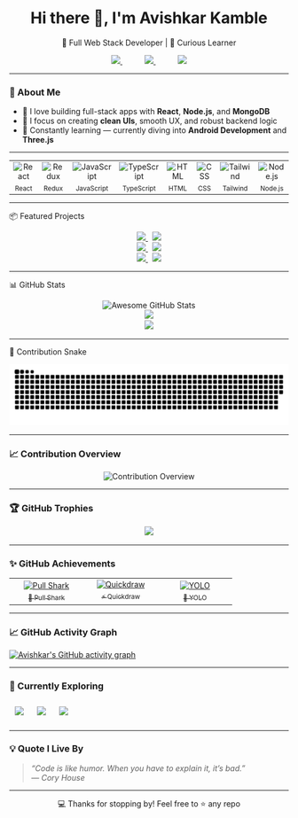 <!-- README.md -->

<h1 align="center">Hi there 👋, I'm Avishkar Kamble</h1>

<p align="center">
  🚀 Full Web Stack Developer | 🧠 Curious Learner  
</p>

<p align="center">
  <a href="https://aavishkar-kamble.vercel.app/" target="_blank" style="margin: 0 20px;">
    <img src="https://img.shields.io/badge/Portfolio-%230A0A0A.svg?style=for-the-badge&logo=vercel&logoColor=white" />
  </a>
  <a href="https://www.linkedin.com/in/avishkar-kamble-426830202/" target="_blank" style="margin: 0 20px;">
    <img src="https://img.shields.io/badge/LinkedIn-%230077B5.svg?style=for-the-badge&logo=linkedin&logoColor=white" />
  </a>
  <a href="https://github.com/aavishkark" target="_blank" style="margin: 0 20px;">
    <img src="https://img.shields.io/badge/GitHub-%23121011.svg?style=for-the-badge&logo=github&logoColor=white" />
  </a>
</p>

---

### 🧠 About Me

- 🧱 I love building full-stack apps with **React**, **Node.js**, and **MongoDB**  
- 🎯 I focus on creating **clean UIs**, smooth UX, and robust backend logic  
- 🌱 Constantly learning — currently diving into **Android Development** and **Three.js**

---

<table align="center">
  <tr>
    <td align="center" width="70">
      <img src="https://skillicons.dev/icons?i=react" width="40" alt="React" /><br />
      <sub>React</sub>
    </td>
    <td align="center" width="70">
      <img src="https://skillicons.dev/icons?i=redux" width="40" alt="Redux" /><br />
      <sub>Redux</sub>
    </td>
    <td align="center" width="70">
      <img src="https://skillicons.dev/icons?i=js" width="40" alt="JavaScript" /><br />
      <sub>JavaScript</sub>
    </td>
    <td align="center" width="70">
      <img src="https://skillicons.dev/icons?i=ts" width="40" alt="TypeScript" /><br />
      <sub>TypeScript</sub>
    </td>
    <td align="center" width="70">
      <img src="https://skillicons.dev/icons?i=html" width="40" alt="HTML" /><br />
      <sub>HTML</sub>
    </td>
    <td align="center" width="70">
      <img src="https://skillicons.dev/icons?i=css" width="40" alt="CSS" /><br />
      <sub>CSS</sub>
    </td>
    <td align="center" width="70">
      <img src="https://skillicons.dev/icons?i=tailwind" width="40" alt="Tailwind" /><br />
      <sub>Tailwind</sub>
    </td>
    <td align="center" width="70">
      <img src="https://skillicons.dev/icons?i=nodejs" width="40" alt="Node.js" /><br />
      <sub>Node.js</sub>
    </td>
    <td align="center" width="70">
      <img src="https://skillicons.dev/icons?i=express" width="40" alt="Express" /><br />
      <sub>Express</sub>
    </td>
    <td align="center" width="70">
      <img src="https://skillicons.dev/icons?i=mongodb" width="40" alt="MongoDB" /><br />
      <sub>MongoDB</sub>
    </td>
    <td align="center" width="70">
      <img src="https://skillicons.dev/icons?i=git" width="40" alt="Git" /><br />
      <sub>Git</sub>
    </td>
  </tr>
</table>


---

📦 Featured Projects
<div align="center"> <a href="https://github.com/aavishkark/RentARide"> <img src="https://github-readme-stats.vercel.app/api/pin/?username=aavishkark&repo=RentARide&theme=tokyonight" /> </a> &nbsp; <a href="https://github.com/aavishkark/HealthBot"> <img src="https://github-readme-stats.vercel.app/api/pin/?username=aavishkark&repo=HealthBot&theme=tokyonight" /> </a> <br /> <a href="https://github.com/aavishkark/ClickIt"> <img src="https://github-readme-stats.vercel.app/api/pin/?username=aavishkark&repo=ClickIt&theme=tokyonight" /> </a> &nbsp; <a href="https://github.com/aavishkark/genter-viewer"> <img src="https://github-readme-stats.vercel.app/api/pin/?username=aavishkark&repo=genter-viewer&theme=tokyonight" /> </a> <br /> <a href="https://github.com/aavishkark/Eduquik"> <img src="https://github-readme-stats.vercel.app/api/pin/?username=aavishkark&repo=Eduquik&theme=tokyonight" /> </a> &nbsp; <a href="https://github.com/aavishkark/HotelOdeyssey"> <img src="https://github-readme-stats.vercel.app/api/pin/?username=aavishkark&repo=HotelOdeyssey&theme=tokyonight" /> </a> </div>

---

 📊 GitHub Stats

<p align="center">
  <img src="https://awesome-github-stats.azurewebsites.net/user-stats/aavishkark?theme=dark" alt="Awesome GitHub Stats" />
  <br />
  <img src="https://github-readme-stats.vercel.app/api/top-langs/?username=aavishkark&layout=compact&theme=tokyonight&hide_border=true&refresh=1" />
  <br />
  <img src="https://github-readme-streak-stats.herokuapp.com?user=aavishkark&theme=tokyonight&hide_border=true&refresh=1" />
  <br />
</p>

---

 🐍 Contribution Snake
<p align="center">
  <picture>
    <source media="(prefers-color-scheme: dark)" srcset="dist/github-snake-dark.svg" />
    <source media="(prefers-color-scheme: light)" srcset="dist/github-snake.svg" />
    <img alt="Contribution Snake" src="dist/github-snake.svg" />
  </picture>
</p>

---


### 📈 Contribution Overview
<p align="center">
  <img src="https://github-profile-summary-cards.vercel.app/api/cards/profile-details?username=aavishkark&theme=tokyonight&hide_border=true" alt="Contribution Overview" />
</p>


---

### 🏆 GitHub Trophies

<p align="center"> <img src="https://github-profile-trophy.vercel.app/?username=aavishkark&theme=tokyonight&no-frame=true&row=1&column=6" /> </p>

---

### ✨ GitHub Achievements

<table align="center"> <tr> <td align="center" width="120"> <a href="https://github.com/users/aavishkark/achievements/pull-shark"> <img src="https://github.githubassets.com/images/modules/profile/achievements/pull-shark-default.png" width="80" alt="Pull Shark" /><br /> <sub>🧠 Pull Shark</sub> </a> </td> <td align="center" width="120"> <a href="https://github.com/users/aavishkark/achievements/quickdraw"> <img src="https://github.githubassets.com/images/modules/profile/achievements/quickdraw-default.png" width="80" alt="Quickdraw" /><br /> <sub>⚡ Quickdraw</sub> </a> </td> <td align="center" width="120"> <a href="https://github.com/users/aavishkark/achievements/yolo"> <img src="https://github.githubassets.com/images/modules/profile/achievements/yolo-default.png" width="80" alt="YOLO" /><br /> <sub>🎯 YOLO</sub> </a> </td> </tr> </table>

---

### 📈 GitHub Activity Graph

[![Avishkar's GitHub activity graph](https://github-readme-activity-graph.vercel.app/graph?username=aavishkark&theme=tokyo-night&hide_border=true&refresh=1)](https://github.com/ashutosh00710/github-readme-activity-graph)

---

### 🎯 Currently Exploring

<div align="start">
  <img src="https://img.shields.io/badge/-React%20Native-61DAFB?logo=react&logoColor=white&style=for-the-badge" style="margin: 10px;" />
  <img src="https://img.shields.io/badge/-Three.js-000000?logo=three.js&logoColor=white&style=for-the-badge" style="margin: 10px;" />
  <img src="https://img.shields.io/badge/-CI%2FCD%20%26%20Testing-4CAF50?logo=githubactions&logoColor=white&style=for-the-badge" style="margin: 10px;" />
</div>

---

### 💡 Quote I Live By

> _“Code is like humor. When you have to explain it, it’s bad.”_  
> — *Cory House*

---

<p align="center">
  💻 Thanks for stopping by! Feel free to ⭐ any repo
</p>
